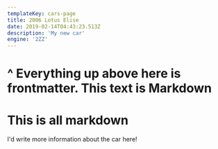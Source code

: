 ```yaml
---
templateKey: cars-page
title: 2006 Lotus Elise
date: 2019-02-14T04:43:23.513Z
description: 'My new car'
engine: '2ZZ'
---
```


# ^ Everything up above here is frontmatter. This text is Markdown

# This is all markdown
I'd write more information about the car here!